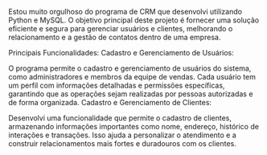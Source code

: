 Estou muito orgulhoso do programa de CRM que desenvolvi utilizando Python e MySQL. O objetivo principal deste projeto é fornecer uma solução eficiente e segura para gerenciar usuários e clientes, melhorando o relacionamento e a gestão de contatos dentro de uma empresa.

Principais Funcionalidades:
Cadastro e Gerenciamento de Usuários:

O programa permite o cadastro e gerenciamento de usuários do sistema, como administradores e membros da equipe de vendas. Cada usuário tem um perfil com informações detalhadas e permissões específicas, garantindo que as operações sejam realizadas por pessoas autorizadas e de forma organizada.
Cadastro e Gerenciamento de Clientes:

Desenvolvi uma funcionalidade que permite o cadastro de clientes, armazenando informações importantes como nome, endereço, histórico de interações e transações. Isso ajuda a personalizar o atendimento e a construir relacionamentos mais fortes e duradouros com os clientes.
